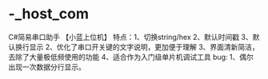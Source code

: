 # -_host_com
C#简易串口助手 【小蓝上位机】
特点：1、切换string/hex
     2、默认时间戳
     3、默认换行显示
     2、优化了串口开关键的文字说明，更加便于理解
     3、界面清新简洁，去除了大量极低频使用的功能
     4、适合作为入门级单片机调试工具
bug: 1、偶尔出现一次数据分行显示。
